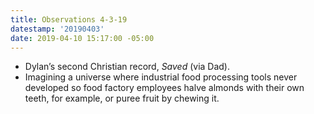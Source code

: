 ```yaml
---
title: Observations 4-3-19
datestamp: '20190403'
date: 2019-04-10 15:17:00 -05:00
---
```


- Dylan’s second Christian record, *Saved* (via Dad).
- Imagining a universe where industrial food processing tools never developed so food factory employees halve almonds with their own teeth, for example, or puree fruit by chewing it.

